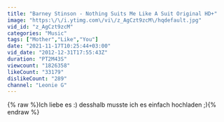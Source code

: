 ```yaml
---
title: "Barney Stinson - Nothing Suits Me Like A Suit Original HD+"
image: "https:\/\/i.ytimg.com\/vi\/z_AgCzt9zcM\/hqdefault.jpg"
vid_id: "z_AgCzt9zcM"
categories: "Music"
tags: ["Mother","Like","You"]
date: "2021-11-17T10:25:44+03:00"
vid_date: "2012-12-31T17:55:43Z"
duration: "PT2M43S"
viewcount: "1826358"
likeCount: "33179"
dislikeCount: "289"
channel: "Leonie G"
---
```

{% raw %}Ich liebe es :)  desshalb musste ich es einfach hochladen ;){% endraw %}

